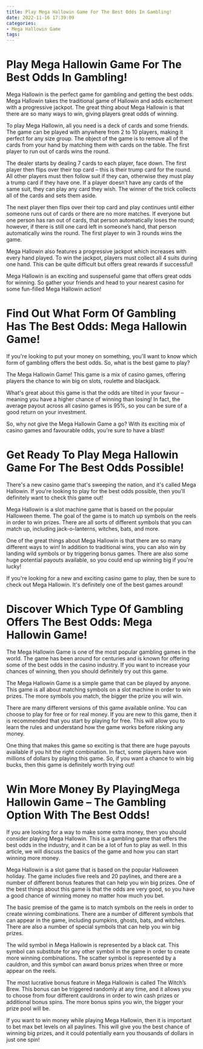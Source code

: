 ```yaml
---
title: Play Mega Hallowin Game For The Best Odds In Gambling!
date: 2022-11-16 17:39:09
categories:
- Mega Hallowin Game
tags:
---
```



#  Play Mega Hallowin Game For The Best Odds In Gambling!

Mega Hallowin is the perfect game for gambling and getting the best odds. Mega Hallowin takes the traditional game of Hallowin and adds excitement with a progressive jackpot. The great thing about Mega Hallowin is that there are so many ways to win, giving players great odds of winning.

To play Mega Hallowin, all you need is a deck of cards and some friends. The game can be played with anywhere from 2 to 10 players, making it perfect for any size group. The object of the game is to remove all of the cards from your hand by matching them with cards on the table. The first player to run out of cards wins the round.

The dealer starts by dealing 7 cards to each player, face down. The first player then flips over their top card – this is their trump card for the round. All other players must then follow suit if they can, otherwise they must play a trump card if they have one. If a player doesn’t have any cards of the same suit, they can play any card they wish. The winner of the trick collects all of the cards and sets them aside.

The next player then flips over their top card and play continues until either someone runs out of cards or there are no more matches. If everyone but one person has ran out of cards, that person automatically loses the round; however, if there is still one card left in someone’s hand, that person automatically wins the round. The first player to win 3 rounds wins the game.

Mega Hallowin also features a progressive jackpot which increases with every hand played. To win the jackpot, players must collect all 4 suits during one hand. This can be quite difficult but offers great rewards if successful!

Mega Hallowin is an exciting and suspenseful game that offers great odds for winning. So gather your friends and head to your nearest casino for some fun-filled Mega Hallowin action!

#  Find Out What Form Of Gambling Has The Best Odds: Mega Hallowin Game!

If you're looking to put your money on something, you'll want to know which form of gambling offers the best odds. So, what is the best game to play?

The Mega Hallowin Game! This game is a mix of casino games, offering players the chance to win big on slots, roulette and blackjack.

What's great about this game is that the odds are tilted in your favour – meaning you have a higher chance of winning than losing! In fact, the average payout across all casino games is 95%, so you can be sure of a good return on your investment.

So, why not give the Mega Hallowin Game a go? With its exciting mix of casino games and favourable odds, you're sure to have a blast!

#  Get Ready To Play Mega Hallowin Game For The Best Odds Possible!

There's a new casino game that's sweeping the nation, and it's called Mega Hallowin. If you're looking to play for the best odds possible, then you'll definitely want to check this game out!

Mega Hallowin is a slot machine game that is based on the popular Halloween theme. The goal of the game is to match up symbols on the reels in order to win prizes. There are all sorts of different symbols that you can match up, including jack-o-lanterns, witches, bats, and more.

One of the great things about Mega Hallowin is that there are so many different ways to win! In addition to traditional wins, you can also win by landing wild symbols or by triggering bonus games. There are also some huge potential payouts available, so you could end up winning big if you're lucky!

If you're looking for a new and exciting casino game to play, then be sure to check out Mega Hallowin. It's definitely one of the best games around!

#  Discover Which Type Of Gambling Offers The Best Odds: Mega Hallowin Game!

The Mega Hallowin Game is one of the most popular gambling games in the world. The game has been around for centuries and is known for offering some of the best odds in the casino industry. If you want to increase your chances of winning, then you should definitely try out this game.

The Mega Hallowin Game is a simple game that can be played by anyone. This game is all about matching symbols on a slot machine in order to win prizes. The more symbols you match, the bigger the prize you will win.

There are many different versions of this game available online. You can choose to play for free or for real money. If you are new to this game, then it is recommended that you start by playing for free. This will allow you to learn the rules and understand how the game works before risking any money.

One thing that makes this game so exciting is that there are huge payouts available if you hit the right combination. In fact, some players have won millions of dollars by playing this game. So, if you want a chance to win big bucks, then this game is definitely worth trying out!

#  Win More Money By PlayingMega Hallowin Game – The Gambling Option With The Best Odds!

If you are looking for a way to make some extra money, then you should consider playing Mega Hallowin. This is a gambling game that offers the best odds in the industry, and it can be a lot of fun to play as well. In this article, we will discuss the basics of the game and how you can start winning more money.

Mega Hallowin is a slot game that is based on the popular Halloween holiday. The game includes five reels and 20 paylines, and there are a number of different bonus features that can help you win big prizes. One of the best things about this game is that the odds are very good, so you have a good chance of winning money no matter how much you bet.

The basic premise of the game is to match symbols on the reels in order to create winning combinations. There are a number of different symbols that can appear in the game, including pumpkins, ghosts, bats, and witches. There are also a number of special symbols that can help you win big prizes.

The wild symbol in Mega Hallowin is represented by a black cat. This symbol can substitute for any other symbol in the game in order to create more winning combinations. The scatter symbol is represented by a cauldron, and this symbol can award bonus prizes when three or more appear on the reels.

The most lucrative bonus feature in Mega Hallowin is called The Witch’s Brew. This bonus can be triggered randomly at any time, and it allows you to choose from four different cauldrons in order to win cash prizes or additional bonus spins. The more bonus spins you win, the bigger your prize pool will be.

If you want to win money while playing Mega Hallowin, then it is important to bet max bet levels on all paylines. This will give you the best chance of winning big prizes, and it could potentially earn you thousands of dollars in just one spin!